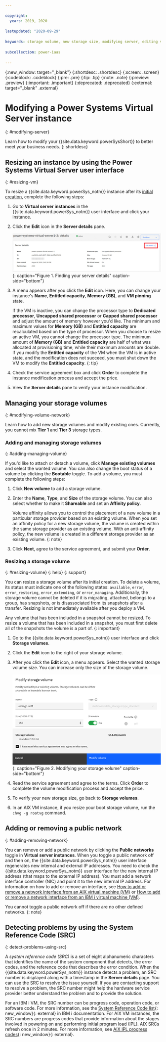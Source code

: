 ```yaml
---

copyright:
  years: 2019, 2020

lastupdated: "2020-09-29"

keywords: storage volume, new storage size, modifying server, editing volume, volume modification, DLPAR, modifying instance, scaling vm, public network, nic, affinity

subcollection: power-iaas

---
```


{:new_window: target="_blank"}
{:shortdesc: .shortdesc}
{:screen: .screen}
{:codeblock: .codeblock}
{:pre: .pre}
{:tip: .tip}
{:note: .note}
{:preview: .preview}
{:important: .important}
{:deprecated: .deprecated}
{:external: target="_blank" .external}

# Modifying a Power Systems Virtual Server instance
{: #modifying-server}

Learn how to modify your {{site.data.keyword.powerSysShort}} to better meet your business needs.
{: shortdesc}

## Resizing an instance by using the Power Systems Virtual Server user interface
{: #resizing-vm}

To resize a {{site.data.keyword.powerSys_notm}} instance after its [initial creation](/docs/power-iaas?topic=power-iaas-creating-power-virtual-server), complete the following steps:

1. Go to **Virtual server instances** in the {{site.data.keyword.powerSys_notm}} user interface and click your instance.

2. Click the **Edit** icon in the **Server details** pane.

    ![Finding your server details](./images/console-server-details.png "Finding your server details"){: caption="Figure 1. Finding your server details" caption-side="bottom"}

3. A menu appears after you click the **Edit** icon. Here, you can change your instance's **Name**, **Entitled capacity**, **Memory (GB)**, and **VM pinning** state.

    If the VM is inactive, you can change the processor type to **Dedicated processor**, **Uncapped shared processor** or **Capped shared processor** and adjust the amount of memory however you'd like. The minimum and maximum values for **Memory (GB)** and **Entitled capacity** are recalculated based on the type of processor. When you choose to resize an active VM, you cannot change the processor type. The minimum amount of **Memory (GB)** and **Entitled capacity** are half of what was allocated at provisioning time, while their maximum amounts are double. If you modify the **Entitled capacity** of the VM when the VM is in active state, and the modification does not succeed, you must shut down the VM to modify the **Entitled capacity**. 
    {: tip}

    <!-- ![Modifying your server details](./images/console-modify-server-details.png "Modifying your server details"){: caption="Figure 2. Modifying your server details" caption-side="bottom"} -->

4. Check the service agreement box and click **Order** to complete the instance modification process and accept the price.

5. View the **Server details** pane to verify your instance modification.

## Managing your storage volumes
{: #modifying-volume-network}

Learn how to add new storage volumes and modify existing ones. Currently, you cannot mix **Tier 1** and **Tier 3** storage types.

### Adding and managing storage volumes
{: #adding-managing-volume}

If you'd like to attach or detach a volume, click **Manage existing volumes** and select the wanted volume. You can also change the boot status of a volume by clicking the **Bootable** toggle. To add a volume, you must complete the following steps:

1. Click **New volume** to add a storage volume.

2. Enter the **Name**, **Type**, and **Size** of the storage volume. You can also select whether to make it **Shareable** and set an **Affinity policy**.

    Volume affinity allows you to control the placement of a new volume in a particular storage provider based on an existing volume. When you set an affinity policy for a new storage volume, the volume is created within the same storage provider as an existing volume. With an anti-affinity policy, the new volume is created in a different storage provider as an existing volume.
    {: note}

3. Click **Next**, agree to the service agreement, and submit your **Order**.

<!-- ![Managing your existing volumes](./images/console-modify-attached-volume.png "Managing your existing volumes"){: caption="Figure 3. Managing your existing volumes" caption-side="bottom"} -->

### Resizing a storage volume
{: #resizing-volume}
{: help}
{: support}

You can resize a storage volume after its initial creation. To delete a volume, its status must indicate one of the following states: `available`, `error`, `error_restoring`, `error_extending`, or `error_managing`. Additionally, the storage volume cannot be deleted if it is migrating, attached, belongs to a group, has snapshots, or is disassociated from its snapshots after a transfer. Resizing is not immediately available after you deploy a VM.

Any volume that has been included in a snapshot cannot be resized. To resize a volume that has been included in a snapshot, you must first delete all of the snapshots the volume is a part of.
{: important}

1. Go to the {{site.data.keyword.powerSys_notm}} user interface and click **Storage volumes**.

2. Click the **Edit** icon to the right of your storage volume.

3. After you click the **Edit** icon, a menu appears. Select the wanted storage volume size. You can increase only the size of the storage volume.

    ![Modifying your storage volume](./images/console-modify-volume.png "Modifying your storage volume"){: caption="Figure 2. Modifying your storage volume" caption-side="bottom"}

4. Read the service agreement and agree to the terms. Click **Order** to complete the volume modification process and accept the price.

5. To verify your new storage size, go back to **Storage volumes**.

6. In an AIX VM instance, if you resize your boot storage volume, run the `chvg -g rootvg` command.

## Adding or removing a public network
{: #adding-removing-network}

You can remove or add a public network by clicking the **Public networks** toggle in **Virtual server instances**. When you toggle a public network off and then on, the {{site.data.keyword.powerSys_notm}} user interface regenerates new internal and external IP addresses. You need to check the {{site.data.keyword.powerSys_notm}} user interface for the new internal IP address (that maps to the external IP address). You must add a network interface controller (NIC) and point it to the new internal IP address. For information on how to add or remove an interface, see [How to add or remove a network interface from an AIX virtual machine (VM)](/docs/power-iaas?topic=power-iaas-managing-network-interface) or [How to add or remove a network interface from an IBM i virtual machine (VM)](/docs/power-iaas?topic=power-iaas-managing-network-interface-ibmi).

You cannot toggle a public network off if there are no other defined networks.
{: note}

<!-- ![Toggling a public network on or off](./images/console-public-network-toggle.png "Toggling a public network on or off"){: caption="Figure 4. Toggling a public network on or off" caption-side="bottom"} -->

## Detecting problems by using the System Reference Code (SRC)
{: detect-problems-using-src}

A *system reference code (SRC)* is a set of eight alphanumeric characters that identifies the name of the system component that detects, the error codes, and the reference code that describes the error condition. When the {{site.data.keyword.powerSys_notm}} instance detects a problem, an SRC number is displayed along with a timestamp in the **Server details** page. You can use the SRC to resolve the issue yourself. If you are contacting support to resolve a problem, the SRC number might help the hardware service provider better understand the problem and to provide the solution.

For an IBM i VM, the SRC number can be progress code, operation code, or software code. For more information, see the [System Reference Code list](https://www.ibm.com/support/knowledgecenter/ssw_ibm_i_73/rzahb/rzahbsrclist.htm){: new_window}{: external} in IBM i documentation. For AIX VM instances, the SRC numbers are progress codes that provide information about the stages involved in powering on and performing initial program load (IPL). AIX SRCs refresh once in 2 minutes. For more information, see [AIX IPL progress codes](https://www.ibm.com/support/knowledgecenter/POWER9_REF/p9eai/aixIPL_info.htm){: new_window}{: external}.